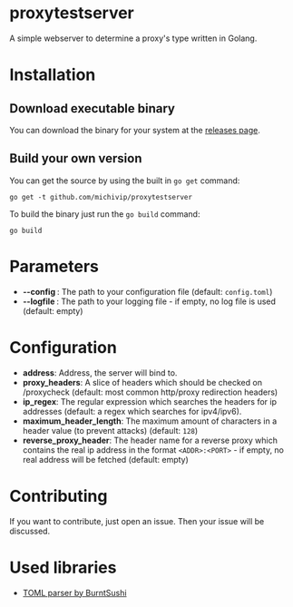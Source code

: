 # proxytestserver
A simple webserver to determine a proxy's type written in Golang.
# Installation
## Download executable binary
You can download the binary for your system at the [releases page](https://github.com/michivip/proxytestserver/releases).
## Build your own version
You can get the source by using the built in `go get` command:
```
go get -t github.com/michivip/proxytestserver
```
To build the binary just run the `go build` command:
```
go build
```

# Parameters
- **--config <path>**: The path to your configuration file (default: `config.toml`)
- **--logfile <path>**: The path to your logging file - if empty, no log file is used (default: empty) 

# Configuration
- **address**: Address, the server will bind to.
- **proxy_headers**: A slice of headers which should be checked on /proxycheck (default: most common http/proxy redirection headers) 
- **ip_regex**: The regular expression which searches the headers for ip addresses (default: a regex which searches for ipv4/ipv6).
- **maximum_header_length**: The maximum amount of characters in a header value (to prevent attacks) (default: `128`)
- **reverse_proxy_header**: The header name for a reverse proxy which contains the real ip address in the format `<ADDR>:<PORT>` - if empty, no real address will be fetched (default: empty)

# Contributing
If you want to contribute, just open an issue. Then your issue will be discussed.

# Used libraries
- [TOML parser by BurntSushi](https://github.com/BurntSushi/toml)